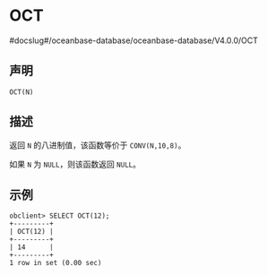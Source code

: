 OCT 
========================
#docslug#/oceanbase-database/oceanbase-database/V4.0.0/OCT


声明 
-----------------------

```unknow
OCT(N)
```



描述 
-----------------------

返回 `N` 的八进制值，该函数等价于 `CONV(N,10,8)`。

如果 `N` 为 `NULL`，则该函数返回 `NULL`。

示例 
-----------------------

```unknow
obclient> SELECT OCT(12);
+---------+
| OCT(12) |
+---------+
| 14      |
+---------+
1 row in set (0.00 sec)
```


